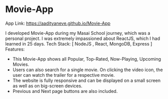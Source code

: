 # Movie-App

App Link: <https://aadityaneve.github.io/Movie-App>

I developed Movie-App during my Masai School journey, which was a personal project. I was extremely impassioned about ReactJS, which I had learned in 25 days.
Tech Stack: [ NodeJS , React, MongoDB, Express ]
Features:

- This Movie-App shows all Popular, Top-Rated, Now-Playing, Upcoming Movies.
- Users can also search for a single movie. On clicking the video icon, the user can watch the trailer for a respective movie.
- The website is fully responsive and can be displayed on a small screen as well as on big-screen devices.
- Previous and Next page buttons are also included.
